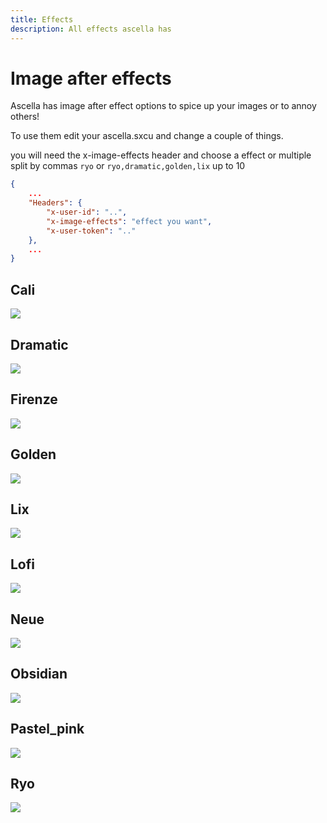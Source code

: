 ```yaml
---
title: Effects
description: All effects ascella has
---
```


# Image after effects

Ascella has image after effect options to spice up your images or to annoy others!

To use them edit your ascella.sxcu and change a couple of things.

you will need the x-image-effects header and choose a effect or multiple split by commas `ryo` or `ryo,dramatic,golden,lix` up to 10

```json
{
    ...
	"Headers": {
	    "x-user-id": "..",
        "x-image-effects": "effect you want",
		"x-user-token": ".."
    },
	...
}
```

## Cali

![](/static/effects/cali.png)

## Dramatic

![](/static/effects/dramatic.png)

## Firenze

![](/static/effects/firenze.png)

## Golden

![](/static/effects/golden.png)

## Lix

![](/static/effects/lix.png)

## Lofi

![](/static/effects/lofi.png)

## Neue

![](/static/effects/neue.png)

## Obsidian

![](/static/effects/obsidian.png)

## Pastel_pink

![](/static/effects/pastel_pink.png)

## Ryo

![](/static/effects/ryo.png)
